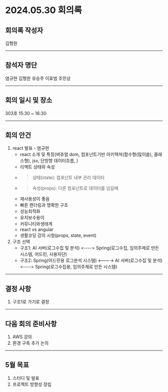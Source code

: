 # 2024.05.30 회의록
## 회의록 작성자
김형원
***
## 참석자 명단
염규현
김형원
유승주
이효범
조민상
***
## 회의 일시 및 장소
303호 15:30 ~ 16:30
***
## 회의 안건
1. react 발표 - 염규현
   - react 소개 및 특징(버츄얼 dom, 컴포넌트기반 아키텍쳐(함수형(많이씀), 클래스형), jsx, 단방향 데이터흐름, )
   - 리액트 상태와 속성
   - >상태(state): 컴포넌트 내부 관리 데이터
   - >속성(props): 다른 컴포넌트로 데이터를 넘길때
   - 재사용성이 좋음
   - 빠른 랜더링과 명확한 구조
   - 성능최적화
   - 유지보수용이
   - 커뮤니티와생태계
   - react vs angular
   - 생활코딩 강의 시청(props, state, event)
2. 구조 선택
   - 구조1: AI 서버(로그수집 및 분석) <----> Spring(로그수집, 임의주제로 만든 시스템, 어드민, 사용자단)
   - 구조2: Spring(어드민용 로그분석 시스템) <----> AI 서버(로그수집 및 분석) <----> Spring(로그수집용, 임의주제로 만든 시스템)
***
## 결정 사항
1. 구조1로 가기로 결정
***
## 다음 회의 준비사항
1. AWS 강의
2. 환경 구축 추가 논의
***
## 5월 목표
1. 스터디 및 발표
2. 프로젝트 방향성 정립
